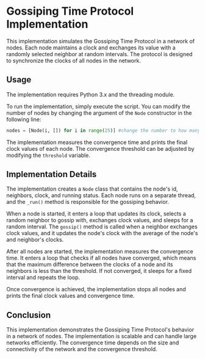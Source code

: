 # Gossiping Time Protocol Implementation

This implementation simulates the Gossiping Time Protocol in a network of nodes. Each node maintains a clock and exchanges its value with a randomly selected neighbor at random intervals. The protocol is designed to synchronize the clocks of all nodes in the network.

## Usage

The implementation requires Python 3.x and the threading module.

To run the implementation, simply execute the script. You can modify the number of nodes by changing the argument of the `Node` constructor in the following line:

```python
nodes = [Node(i, []) for i in range(25)] #change the number to how many nodes need to be tested
```

The implementation measures the convergence time and prints the final clock values of each node. The convergence threshold can be adjusted by modifying the `threshold` variable.

## Implementation Details

The implementation creates a `Node` class that contains the node's id, neighbors, clock, and running status. Each node runs on a separate thread, and the `_run()` method is responsible for the gossiping behavior. 

When a node is started, it enters a loop that updates its clock, selects a random neighbor to gossip with, exchanges clock values, and sleeps for a random interval. The `gossip()` method is called when a neighbor exchanges clock values, and it updates the node's clock with the average of the node's and neighbor's clocks.

After all nodes are started, the implementation measures the convergence time. It enters a loop that checks if all nodes have converged, which means that the maximum difference between the clocks of a node and its neighbors is less than the threshold. If not converged, it sleeps for a fixed interval and repeats the loop.

Once convergence is achieved, the implementation stops all nodes and prints the final clock values and convergence time. 

## Conclusion

This implementation demonstrates the Gossiping Time Protocol's behavior in a network of nodes. The implementation is scalable and can handle large networks efficiently. The convergence time depends on the size and connectivity of the network and the convergence threshold.